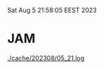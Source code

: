 Sat Aug  5 21:58:05 EEST 2023
# JAM
<a href='./cache/202308/05_21.log'>./cache/202308/05_21.log</a>
